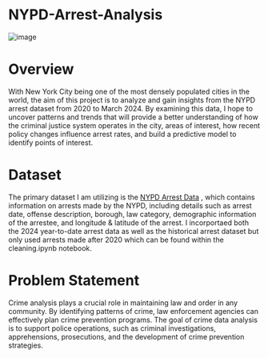 # NYPD-Arrest-Analysis

![image](https://github.com/CarlosGG18/NYPD-Arrest-Analysis/assets/117116368/d7511652-6a8d-4624-bd39-891718e09ea7)

# Overview 

With New York City being one of the most densely populated cities in the world, the aim of this project is to analyze and gain insights from the NYPD arrest dataset from 2020 to March 2024. By examining this data, I hope to uncover patterns and trends that will provide a better understanding of how the criminal justice system operates in the city, areas of interest, how recent policy changes influence arrest rates, and build a predictive model to identify points of interest. 

# Dataset

The primary dataset I am utilizing is the [NYPD Arrest Data](https://data.cityofnewyork.us/Public-Safety/NYPD-Arrest-Data-Year-to-Date-/uip8-fykc/about_data)
, which contains information on arrests made by the NYPD, including details such as arrest date, offense description, borough, law category, demographic information of the arrestee, and longitude & latitude of the arrest. I incorportaed both the 2024 year-to-date arrest data as well as the historical arrest dataset but only used arrests made after 2020 which can be found within the cleaning.ipynb notebook.

# Problem Statement

Crime analysis plays a crucial role in maintaining law and order in any community. By identifying patterns of crime, law enforcement agencies can effectively plan crime prevention programs. The goal of crime data analysis is to support police operations, such as criminal investigations, apprehensions, prosecutions, and the development of crime prevention strategies.

